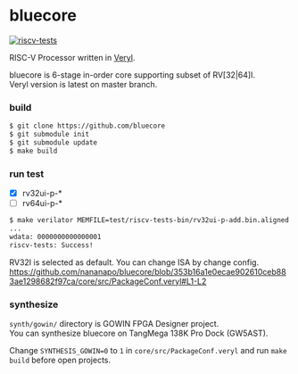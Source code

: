 # bluecore
[![riscv-tests](https://github.com/nananapo/bluecore/actions/workflows/riscv-tests-verilator.yml/badge.svg)](https://github.com/nananapo/bluecore/actions/workflows/riscv-tests-verilator.yml)

RISC-V Processor written in [Veryl](https://github.com/veryl-lang/veryl).

bluecore is 6-stage in-order core supporting subset of RV[32|64]I.  
Veryl version is latest on master branch.  

### build

```sh
$ git clone https://github.com/bluecore
$ git submodule init
$ git submodule update
$ make build
```
### run test

- [x] rv32ui-p-*
- [ ] rv64ui-p-*

```sh
$ make verilator MEMFILE=test/riscv-tests-bin/rv32ui-p-add.bin.aligned CYCLE=0
...
wdata: 0000000000000001
riscv-tests: Success!
```

RV32I is selected as default. You can change ISA by change config.
https://github.com/nananapo/bluecore/blob/353b16a1e0ecae902610ceb883ae1298682f97ca/core/src/PackageConf.veryl#L1-L2

### synthesize
```synth/gowin/``` directory is GOWIN FPGA Designer project.  
You can synthesize bluecore on TangMega 138K Pro Dock (GW5AST).

Change ```SYNTHESIS_GOWIN=0``` to ```1``` in ```core/src/PackageConf.veryl``` and run ```make build``` before open projects.
